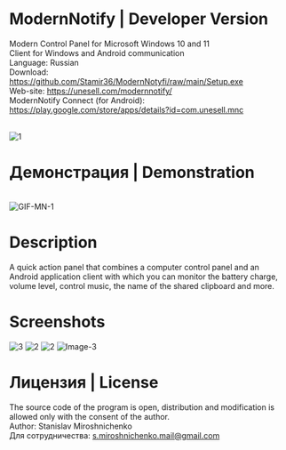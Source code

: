 # ModernNotify | Developer Version
Modern Control Panel for Microsoft Windows 10 and 11<br>
Client for Windows and Android communication<br>
Language: Russian<br>
Download:<br>
https://github.com/Stamir36/ModernNotyfi/raw/main/Setup.exe
<br>
Web-site: https://unesell.com/modernnotify/
<br>
ModernNotify Connect (for Android):
https://play.google.com/store/apps/details?id=com.unesell.mnc
<br>

<br>
<img src="https://i.ibb.co/Pt6nZqp/1.png" alt="1" border="0">

# Демонстрация | Demonstration
<br><img src="https://i.ibb.co/593r8Jp/GIF-MN-1.gif" alt="GIF-MN-1" border="0">

# Description
A quick action panel that combines a computer control panel and an Android application client with which you can monitor the battery charge, volume level, control music, the name of the shared clipboard and more.

# Screenshots

<img src="https://i.ibb.co/Ytx7F55/3.png" alt="3" border="0">
<img src="https://i.ibb.co/9NNnhr2/2.png" alt="2" border="0">
<img src="https://i.ibb.co/F7Bpq24/2022-03-29-234930.png" alt="2" border="0">
<img src="https://i.ibb.co/z73Zb4h/Image-3.png" alt="Image-3" border="0">

# Лицензия | License
The source code of the program is open, distribution and modification is allowed only with the consent of the author.<br>
Author: Stanislav Miroshnichenko<br>
Для сотрудничества: s.miroshnichenko.mail@gmail.com<br>
